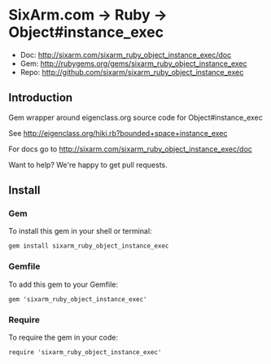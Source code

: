 # SixArm.com → Ruby → <br> Object#instance_exec

* Doc: <http://sixarm.com/sixarm_ruby_object_instance_exec/doc>
* Gem: <http://rubygems.org/gems/sixarm_ruby_object_instance_exec>
* Repo: <http://github.com/sixarm/sixarm_ruby_object_instance_exec>
<!--header-shut-->


## Introduction

Gem wrapper around eigenclass.org source code for Object#instance_exec

See http://eigenclass.org/hiki.rb?bounded+space+instance_exec

For docs go to <http://sixarm.com/sixarm_ruby_object_instance_exec/doc>

Want to help? We're happy to get pull requests.


<!--install-open-->

## Install

### Gem

To install this gem in your shell or terminal:

    gem install sixarm_ruby_object_instance_exec

### Gemfile

To add this gem to your Gemfile:

    gem 'sixarm_ruby_object_instance_exec'

### Require

To require the gem in your code:

    require 'sixarm_ruby_object_instance_exec'

<!--install-shut-->
